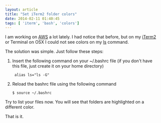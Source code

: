 ```yaml
---
layout: article
title: "Set iTerm2 folder colors"
date: 2014-02-11 01:40:45
tags: [ 'iterm', 'bash', 'colors']
---
```

I am working on [AWS](http://aws.amazon.com) a lot lately. I had notice that before, but on my [iTerm2](http://www.iterm2.com/) or Terminal on OSX I could not see colors on my [ls](http://en.wikipedia.org/wiki/Ls) command. 

The solution was simple. Just follow these steps:

1. Insert the following command on your ~/.bashrc file (if you don't have this file, just create it on your home directory)

 		alias ls="ls -G"


 2. Reload the bashrc file using the following command

 		$ source ~/.bashrc


 Try to list your files now. You will see that folders are highlighted on a different color.

 That is it.